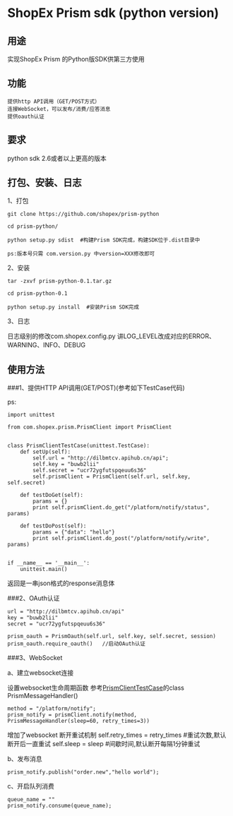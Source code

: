 ShopEx Prism sdk (python version)
===============================================

用途
-----------------------------------------------

实现ShopEx Prism 的Python版SDK供第三方使用


功能
-----------------------------------------------

    提供http API调用（GET/POST方式）
    连接WebSocket，可以发布/消费/应答消息
    提供oauth认证

要求
-----------------------------------------------

python sdk 2.6或者以上更高的版本


打包、安装、日志
-----------------------------------------------


1、打包

    git clone https://github.com/shopex/prism-python

    cd prism-python/

    python setup.py sdist  #构建Prism SDK完成，构建SDK位于.dist目录中
    
    ps:版本号只需 com.version.py 中version=XXX修改即可

2、安装

    tar -zxvf prism-python-0.1.tar.gz

    cd prism-python-0.1

    python setup.py install  #安装Prism SDK完成
    
3、日志
   
   日志级别的修改com.shopex.config.py 讲LOG_LEVEL改成对应的ERROR、WARNING、INFO、DEBUG  

使用方法
-----------------------------------------------


###1、提供HTTP API调用(GET/POST)(参考如下TestCase代码)

ps:
```
import unittest

from com.shopex.prism.PrismClient import PrismClient


class PrismClientTestCase(unittest.TestCase):
    def setUp(self):
        self.url = "http://dilbmtcv.apihub.cn/api";
        self.key = "buwb2lii"
        self.secret = "ucr72ygfutspqeuu6s36"
        self.prismClient = PrismClient(self.url, self.key, self.secret)

    def testDoGet(self):
        params = {}
        print self.prismClient.do_get("/platform/notify/status", params)

    def testDoPost(self):
        params = {"data": "hello"}
        print self.prismClient.do_post("/platform/notify/write", params)


if __name__ == '__main__':
    unittest.main()
```

返回是一串json格式的response消息体

###2、OAuth认证

```
url = "http://dilbmtcv.apihub.cn/api"
key = "buwb2lii"
secret = "ucr72ygfutspqeuu6s36"

prism_oauth = PrismOauth(self.url, self.key, self.secret, session)
prism_oauth.require_oauth()   //启动OAuth认证
```

###3、WebSocket

a、建立websocket连接

设置websocket生命周期函数
参考[PrismClientTestCase](https://github.com/shopex/prism-python/blob/master/test/PrismClientTestCase.py)的class PrismMessageHandler()


```
method = "/platform/notify";
prism_notify = prismClient.notify(method, PrismMessageHandler(sleep=60, retry_times=3))
```
增加了websocket 断开重试机制
self.retry_times = retry_times   #重试次数,默认断开后一直重试
self.sleep = sleep               #间歇时间,默认断开每隔1分钟重试

b、发布消息

```
prism_notify.publish("order.new","hello world");
```

c、开启队列消费

```
queue_name = ""
prism_notify.consume(queue_name);
```







